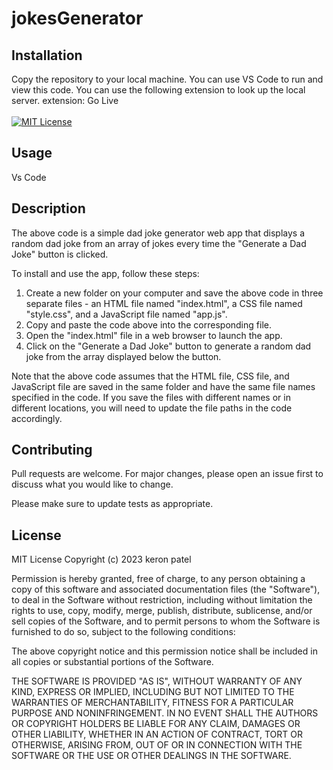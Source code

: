 # jokesGenerator

## Installation

Copy the repository to your local machine.
You can use VS Code to run and view this code.
You can use the following extension to look up the local server.
extension: Go Live
<br>
<br>
[![MIT License](https://img.shields.io/badge/Extension-GoLive-red.svg)](https://marketplace.visualstudio.com/items?itemName=ritwickdey.LiveServer)
## Usage

Vs Code

## Description 

The above code is a simple dad joke generator web app that displays a random dad joke from an array of jokes every time the "Generate a Dad Joke" button is clicked. 

To install and use the app, follow these steps:
1. Create a new folder on your computer and save the above code in three separate files - an HTML file named "index.html", a CSS file named "style.css", and a JavaScript file named "app.js".
2. Copy and paste the code above into the corresponding file.
3. Open the "index.html" file in a web browser to launch the app.
4. Click on the "Generate a Dad Joke" button to generate a random dad joke from the array displayed below the button.

Note that the above code assumes that the HTML file, CSS file, and JavaScript file are saved in the same folder and have the same file names specified in the code. If you save the files with different names or in different locations, you will need to update the file paths in the code accordingly.

## Contributing

Pull requests are welcome. For major changes, please open an issue first
to discuss what you would like to change.

Please make sure to update tests as appropriate.

## License

MIT License
Copyright (c) 2023 keron patel

Permission is hereby granted, free of charge, to any person obtaining a copy
of this software and associated documentation files (the "Software"), to deal
in the Software without restriction, including without limitation the rights
to use, copy, modify, merge, publish, distribute, sublicense, and/or sell
copies of the Software, and to permit persons to whom the Software is
furnished to do so, subject to the following conditions:

The above copyright notice and this permission notice shall be included in all
copies or substantial portions of the Software.

THE SOFTWARE IS PROVIDED "AS IS", WITHOUT WARRANTY OF ANY KIND, EXPRESS OR
IMPLIED, INCLUDING BUT NOT LIMITED TO THE WARRANTIES OF MERCHANTABILITY,
FITNESS FOR A PARTICULAR PURPOSE AND NONINFRINGEMENT. IN NO EVENT SHALL THE
AUTHORS OR COPYRIGHT HOLDERS BE LIABLE FOR ANY CLAIM, DAMAGES OR OTHER
LIABILITY, WHETHER IN AN ACTION OF CONTRACT, TORT OR OTHERWISE, ARISING FROM,
OUT OF OR IN CONNECTION WITH THE SOFTWARE OR THE USE OR OTHER DEALINGS IN THE
SOFTWARE.
